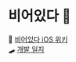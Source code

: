 # 비어있다 🍺

📓 [비어있다 iOS 위키](https://github.com/Beer-Itda/Beer-Itda-iOS/wiki)  
🛹 [개발 일지](https://iamcho2.github.io/2021/03/13/beer-itda-setting)

